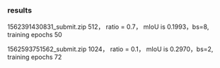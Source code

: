 ##

### results

1562391430831_submit.zip  512， ratio = 0.7， mIoU is 0.1993，bs=8, training epochs 50

1562593751562_submit.zip  1024， ratio = 0.1， mIoU is 0.2970，bs=2, training epochs 72

